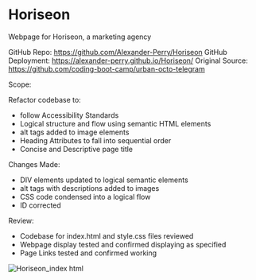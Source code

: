 # Horiseon

Webpage for Horiseon, a marketing agency

GitHub Repo: https://github.com/Alexander-Perry/Horiseon
GitHub Deployment: https://alexander-perry.github.io/Horiseon/
Original Source: https://github.com/coding-boot-camp/urban-octo-telegram

Scope: 

Refactor codebase to:
 * follow Accessibility Standards
 * Logical structure and flow using semantic HTML elements
 * alt tags added to image elements
 * Heading Attributes to fall into sequential order
 * Concise and Descriptive page title

Changes Made: 
* DIV elements updated to logical semantic elements
* alt tags with descriptions added to images
* CSS code condensed into a logical flow
* ID corrected

Review:
* Codebase for index.html and style.css files reviewed
* Webpage display tested and confirmed displaying as specified 
* Page Links tested and confirmed working

![Horiseon_index html](https://user-images.githubusercontent.com/102524579/169181765-cda796c0-f72c-491c-a874-7b8b8b84010b.png)


